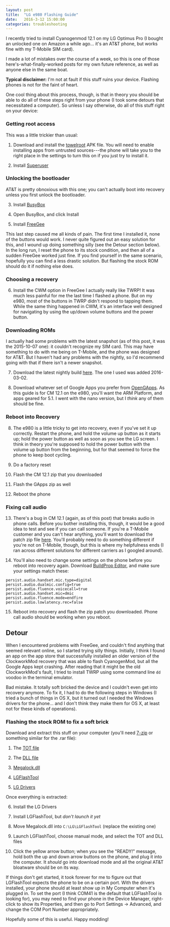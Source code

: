 ```yaml
---
layout: post
title:  "LG e980 Flashing Guide"
date:   2016-3-12 15:00:00
categories: troubleshooting
---
```

I recently tried to install Cyanogenmod 12.1 on my LG Optimus Pro
(I bought an unlocked one on Amazon a while ago... it's an AT&T phone,
but works fine with my T-Mobile SIM card).

I made a lot of mistakes over the course of a week, so this is one of
those here's-what-finally-worked
posts for my own future reference, as well as anyone else in the same boat.

**Typical disclaimer:** I'm not at fault if this stuff ruins your device.
Flashing phones is not for the faint of heart.

One cool thing about this process, though, is that in theory you should be
able to do all of these steps right from your phone (I took some
detours that necessitated a computer). So unless I say otherwise,
do all of this stuff right on your device:

### Getting root access
This was a little trickier than usual:

1. Download and install the [towelroot](https://towelroot.com/tr.apk) APK
file. You will need to enable installing apps from untrusted sources---the
phone will take you to the right place in the settings to turn this on if
you just try to install it.

2. Install [Superuser](https://play.google.com/store/apps/details?id=com.noshufou.android.su)

### Unlocking the bootloader
AT&T is pretty obnoxious with this one; you can't actually boot into
recovery unless you first unlock the bootloader.

3. Install [BusyBox](https://play.google.com/store/apps/details?id=stericson.busybox)

4. Open BusyBox, and click Install

5. Install [FreeGee](https://play.google.com/store/apps/details?id=edu.shell.freegee_free)

  This last step caused me all kinds of pain. The first time I installed it,
  none of the buttons would work. I never quite figured out an easy solution
  for this, and I wound up doing something silly (see the Detour section below). In the
  long run, I reset the phone to its stock condition, and then all of a
  sudden FreeGee worked just fine. If you find yourself in the same scenario,
  hopefully you can find a less drastic solution. But flashing the stock ROM
  should do it if nothing else does.

### Choosing a recovery

6. Install the CWM option in FreeGee
  I actually really like TWRP! It was much less painful for me the last
  time I flashed a phone. But on my e980, most of the buttons in TWRP
  didn't respond to tapping them. While the same thing happened in CWM,
  it's an interface well designed for navigating by using the up/down
  volume buttons and the power button.

### Downloading ROMs

I actually had some problems with the latest snapshot (as of this post,
it was the 2015-10-07 one): it couldn't recognize my SIM card. This may
have something to do with me being on T-Mobile, and the phone was
designed for AT&T. But I haven't had any problems with the nightly, so
I'd recommend going with that if there isn't a newer snapshot.

7. Download the latest nightly build [here](http://download.cyanogenmod.org/?device=e980).
The one I used was added 2016-03-02.

8. Download whatever set of Google Apps you prefer from [OpenGApps](http://opengapps.org/).
As this guide is for CM 12.1 on the e980, you'll want the ARM Platform, and
apps geared for 5.1. I went with the nano version, but I *think* any of them
should be fine.

### Reboot into Recovery

8. The e980 is a little tricky to get into recovery, even if you've set it up
correctly. Restart the phone, and hold the volume up button as it
starts up; hold the power button as well as soon as you see the LG
screen. I think in theory you're supposed to hold the power button
with the volume up button from the beginning, but for that seemed to
force the phone to keep boot cycling.

9. Do a factory reset

10. Flash the CM 12.1 zip that you downloaded

11. Flash the GApps zip as well

12. Reboot the phone

### Fixing call audio

13. There's a bug in CM 12.1 (again, as of this post) that breaks audio in
phone calls. Before you bother installing this, though, it would be a good
idea to test and see if you can call someone. If you're a T-Mobile customer
and you can't hear anything, you'll want to download the patch zip file
[here](http://forum.xda-developers.com/showpost.php?p=57337572). You'll
probably need to do something different if you're not on T-Mobile, though,
but this is where my helpfulness ends (I ran across different solutions
for different carriers as I googled around).

14. You'll also need to change some settings on the phone before you
reboot into recovery again. Download
[BuildProp Editor](https://play.google.com/store/apps/details?id=com.jrummy.apps.build.prop.editor),
and make sure your settings match these:

  ```
  persist.audio.handset.mic.type=digital
  persist.audio.dualmic.config=true
  persist.audio.fluence.voicecall=true
  persist.audio.handset.mic=dmic
  persist.audio.fluence.mode=endfire
  persist.audio.lowlatency.rec=false
  ```

15. Reboot into recovery and flash the zip patch you downloaded. Phone
call audio should be working when you reboot.

## Detour

When I encountered problems with FreeGee, and couldn't find anything that
seemed relevant online, so I started trying silly things. Initially, I think
I found an app on the app store that successfully installed an older
version of the ClockworkMod recovery that was able to flash CyanogenMod,
but all the Google Apps kept crashing.
After reading that it might be the old ClockworkMod's fault, I tried to install
TWRP using some command line `dd` voodoo in the terminal emulator.

Bad mistake. It totally soft bricked the device and I couldn't even get
into recovery anymore. To fix it, I had to do the following steps in Windows
(I tried a bunch of things in OS X, but it turned out I needed the
Windows drivers for the phone... and I don't think they make them for OS X, at
least not for these kinds of operations).

### Flashing the stock ROM to fix a soft brick

Download and extract this stuff on your computer (you'll need [7-zip](http://www.7-zip.org/) or something similar for the .rar file):

1. The [TOT file](http://downloads.codefi.re/houstonn/lgog_pro/factory/LGE980AT-01-V10g-310-410-APR-03-2013.zip)

2. The [DLL file](http://downloads.codefi.re/houstonn/lgog_pro/factory/LGE980_20130314_LGFLASHv151.rar)

3. [Megalock.dll](http://oceanhost.eu/o9n2mef5f2no/MegaLock.dll.htm)

4. [LGFlashTool](http://downloads.codefi.re/houstonn/lgog_pro/factory/LGFlashTool.zip)

5. [LG Drivers](http://downloads.codefi.re/houstonn/lgog_pro/factory/LGUnitedMobileDriver_S4981MAN37AP22_ML_WHQL_Ver_3.8.1.zip)

Once everything is extracted:

6. Install the LG Drivers

7. Install LGFlashTool, but *don't launch it yet*

8. Move Megalock.dll into `C:\LG\LGFlashTool` (replace the existing one)

9. Launch LGFlashTool, choose manual mode, and select the TOT and DLL files

10. Click the yellow arrow button; when you see the "READY!" message, hold both the
  up and down arrow buttons on the phone, and plug it into the computer. It *should* go
  into download mode and all the original AT&T bloatware should be on its way.

  If things don't get started, it took forever for me to figure out that
  LGFlashTool expects the phone to be on a certain port. With the drivers
  installed, your phone should at least show up in My Computer when it's
  plugged in. To set the port (I think COM41 is the default that LGFlashTool
  is looking for), you may need to find your phone in the Device Manager,
  right-click to show its Properties, and then go to Port Settings -> Advanced,
  and change the COM Port Number appropriately.

Hopefully some of this is useful. Happy modding!